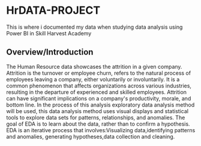 # HrDATA-PROJECT
This is where i documented my data when studying data analysis  using Power BI in Skill Harvest Academy
## Overview/Introduction
The Human Resource data showcases the attrition in a given company.
Attrition is the turnover or employee churn, refers to the natural process of employees leaving a company, either voluntarily or involuntarily. It is a common phenomenon that affects organizations across various industries, resulting in the departure of experienced and skilled employees. Attrition can have significant implications on a company's productivity, morale, and bottom line.
In the process of this analysis exploratory data analysis method will be used, this data analysis method uses visual displays and statistical tools to explore data sets for patterns, relationships, and anomalies. The goal of EDA is to learn about the data, rather than to confirm a hypothesis. 
EDA is an iterative process that involves:Visualizing data,identifying patterns and anomalies, generating hypotheses,data collection and cleaning.
``` In the process of analysis
